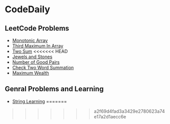 # CodeDaily

## LeetCode Problems
+ [Monotonic Array](LeetCode/MonotonicArray.cpp)
+ [Third Maximum In Array](LeetCode/ThirdMaximum.cpp)
+ [Two Sum](LeetCode/1_TwoSum.cpp)
<<<<<<< HEAD
+ [Jewels and Stones](LeetCode/JewelsAndStones.cpp)
+ [Number of Good Pairs](LeetCode/NumberofGoodPairs.cpp)
+ [Check Two Word Summation](LeetCode/CheckTwoWordSummation.cpp)
+ [Maximum Wealth](LeetCode/maximumWealth.cpp)



## Genral Problems and Learning
+ [String Learning](Leetcode/StringLearning.h)
=======
>>>>>>> a2f69d4fad3a3429e2780623a74e17a2d1aecc6e
